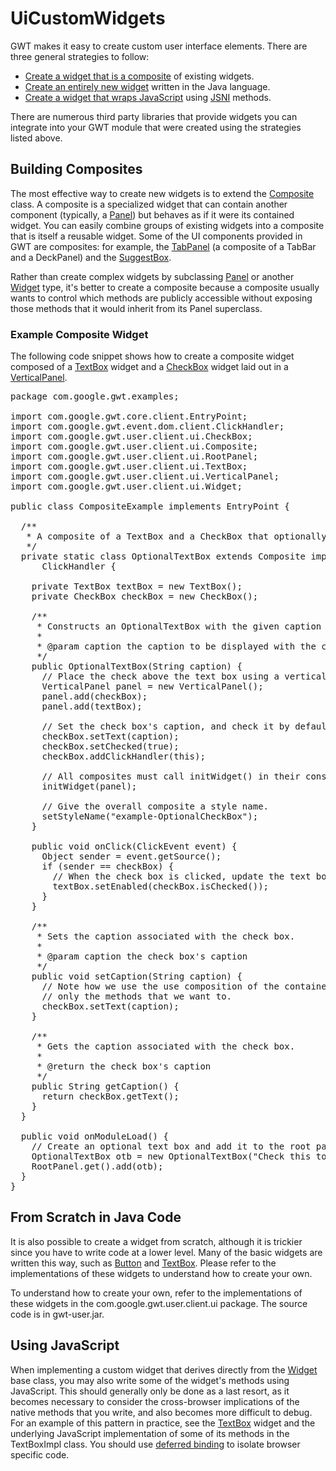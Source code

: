 UiCustomWidgets
===

<p>GWT makes it easy to create custom user interface elements. There are three general strategies to follow:</p>

<ul>
<li><a href="#composite">Create a widget that is a composite</a> of existing widgets.</li>

<li><a href="#new">Create an entirely new widget</a> written in the Java language.</li>

<li><a href="#javascript">Create a widget that wraps JavaScript</a> using <a href="DevGuideCodingBasics.html#DevGuideJavaScriptNativeInterface">JSNI</a> methods.</li>
</ul>

<p>There are numerous third party libraries that provide widgets you can integrate into your GWT module that were created using the strategies listed above.</p>

<h2 id="composite">Building Composites</h2>

<p>The most effective way to create new widgets is to extend the <a href="/javadoc/latest/com/google/gwt/user/client/ui/Composite.html">Composite</a> class. A composite is a
specialized widget that can contain another component (typically, a <a href="/javadoc/latest/com/google/gwt/user/client/ui/Panel.html">Panel</a>) but behaves as if it were its contained widget.
You can easily combine groups of existing widgets into a composite that is itself a reusable widget. Some of the UI components provided in GWT are composites:
for example, the <a href="/javadoc/latest/com/google/gwt/user/client/ui/TabPanel.html">TabPanel</a> (a composite of a TabBar and a DeckPanel) and the
<a href="/javadoc/latest/com/google/gwt/user/client/ui/SuggestBox.html">SuggestBox</a>.</p>

<p>Rather than create complex widgets by subclassing <a href="/javadoc/latest/com/google/gwt/user/client/ui/Panel.html">Panel</a> or another
<a href="/javadoc/latest/com/google/gwt/user/client/ui/Widget.html">Widget</a> type,
it's better to create a composite because a composite usually wants to control which methods are publicly accessible without exposing those methods that it
would inherit from its Panel superclass.</p>

<h3>Example Composite Widget</h3>

<p>The following code snippet shows how to create a composite widget composed of a <a href="/javadoc/latest/com/google/gwt/user/client/ui/TextBox.html" >TextBox</a> widget and a
<a href="/javadoc/latest/com/google/gwt/user/client/ui/CheckBox.html">CheckBox</a> widget laid out in a <a href="/javadoc/latest/com/google/gwt/user/client/ui/VerticalPanel.html">VerticalPanel</a>.</p>

<pre class="prettyprint">
package com.google.gwt.examples;

import com.google.gwt.core.client.EntryPoint;
import com.google.gwt.event.dom.client.ClickHandler;
import com.google.gwt.user.client.ui.CheckBox;
import com.google.gwt.user.client.ui.Composite;
import com.google.gwt.user.client.ui.RootPanel;
import com.google.gwt.user.client.ui.TextBox;
import com.google.gwt.user.client.ui.VerticalPanel;
import com.google.gwt.user.client.ui.Widget;

public class CompositeExample implements EntryPoint {

  /**
   * A composite of a TextBox and a CheckBox that optionally enables it.
   */
  private static class OptionalTextBox extends Composite implements
      ClickHandler {

    private TextBox textBox = new TextBox();
    private CheckBox checkBox = new CheckBox();

    /**
     * Constructs an OptionalTextBox with the given caption on the check.
     * 
     * @param caption the caption to be displayed with the check box
     */
    public OptionalTextBox(String caption) {
      // Place the check above the text box using a vertical panel.
      VerticalPanel panel = new VerticalPanel();
      panel.add(checkBox);
      panel.add(textBox);

      // Set the check box's caption, and check it by default.
      checkBox.setText(caption);
      checkBox.setChecked(true);
      checkBox.addClickHandler(this);

      // All composites must call initWidget() in their constructors.
      initWidget(panel);

      // Give the overall composite a style name.
      setStyleName(&quot;example-OptionalCheckBox&quot;);
    }

    public void onClick(ClickEvent event) {
      Object sender = event.getSource();
      if (sender == checkBox) {
        // When the check box is clicked, update the text box's enabled state.
        textBox.setEnabled(checkBox.isChecked());
      }
    }

    /**
     * Sets the caption associated with the check box.
     * 
     * @param caption the check box's caption
     */
    public void setCaption(String caption) {
      // Note how we use the use composition of the contained widgets to provide
      // only the methods that we want to.
      checkBox.setText(caption);
    }

    /**
     * Gets the caption associated with the check box.
     * 
     * @return the check box's caption
     */
    public String getCaption() {
      return checkBox.getText();
    }
  }

  public void onModuleLoad() {
    // Create an optional text box and add it to the root panel.
    OptionalTextBox otb = new OptionalTextBox(&quot;Check this to enable me&quot;);
    RootPanel.get().add(otb);
  }
}
</pre>

<h2 id="new">From Scratch in Java Code</h2>

<p>It is also possible to create a widget from scratch, although it is trickier since you have to write code at a lower level. Many of the basic widgets are written this way, such
as <a href="/javadoc/latest/com/google/gwt/user/client/ui/Button.html">Button</a> and <a href="/javadoc/latest/com/google/gwt/user/client/ui/TextBox.html">TextBox</a>. Please refer to the implementations of these
widgets to understand how to create your own.</p>

<p>To understand how to create your own, refer to the implementations of these widgets in the com.google.gwt.user.client.ui package. The source code is in gwt-user.jar.</p>

<h2 id="javascript">Using JavaScript</h2>

<p>When implementing a custom widget that derives directly from the <a href="/javadoc/latest/com/google/gwt/user/client/ui/Widget.html">Widget</a> base class, you may also write some of
the widget's methods using JavaScript. This should generally only be done as a last resort, as it becomes necessary to consider the cross-browser implications
of the native methods that you write, and also becomes more difficult to debug. For an example of this pattern in practice, see the
<a href="/javadoc/latest/com/google/gwt/user/client/ui/TextBox.html">TextBox</a> widget and the underlying JavaScript implementation of some of its methods in the TextBoxImpl class.
You should use <a href="DevGuideCodingBasics.html#DevGuideDeferredBinding">deferred binding</a> to isolate browser specific code.</p>